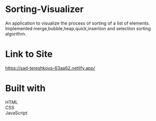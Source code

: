 # Sorting-Visualizer
An application to visualize the process of sorting of a list of elements.<br/>
Implemented merge,bubble,heap,quick,insertion and selection sorting algorithm.
# Link to Site
https://sad-tereshkova-63aa62.netlify.app/
# Built with
HTML<br/>
CSS<br/>
JavaScript
